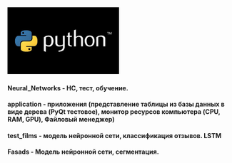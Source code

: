 


<div>
  <img src="https://github.com/drug173/drug173/blob/main/image/python1.jpg" width="250" height="150"/>
</div>

#### Neural_Networks  -  НС, тест, обучение.
#### application  - приложения (представление таблицы из базы данных в виде дерева (PyQt тестовое), монитор ресурсов компьютера (CPU, RAM, GPU), Файловый менеджер)
#### test_films - модель нейронной сети, классификация отзывов. LSTM 
#### Fasads - Модель нейронной сети, сегментация.
